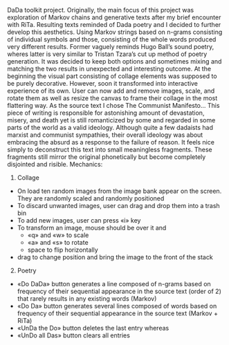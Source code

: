 DaDa toolkit project.
Originally, the main focus of this project was exploration of Markov chains and generative texts after my brief encounter with RiTa. Resulting texts reminded of Dada poetry and I decided to further develop this aesthetics. Using Markov strings based on n-grams consisting of individual symbols and those, consisting of the whole words produced very different results. Former vaguely reminds Hugo Ball’s sound poetry, wheres latter is very similar to Tristan Tzara’s cut up method of poetry generation. It was decided to keep both options and sometimes mixing and matching the two results in unexpected and interesting outcome. 
At the beginning the visual part consisting of collage elements was supposed to be purely decorative. However, soon it transformed into interactive experience of its own. User can now add and remove images, scale, and rotate them as well as resize the canvas to frame their collage in the most flattering way. 
As the source text I chose The Communist Manifesto… This piece of writing is responsible for astonishing amount of devastation, misery, and death yet is still romanticized by some and regarded in some parts of the world as a valid ideology. Although quite a few dadaists had marxist and communist sympathies, their overall ideology was about embracing the absurd as a response to the failure of reason. It feels nice simply to deconstruct this text into small meaningless fragments. These fragments still mirror the original phonetically but become completely disjointed and risible. 
Mechanics:
1. Collage
- On load ten random images from the image bank appear on the screen. They are randomly scaled and randomly positioned
- To discard unwanted images, user can drag and drop them into a trash bin
- To add new images, user can press «i» key
- To transform an image, mouse should be over it and
  - «q» and «w» to scale 
  - «a» and «s» to rotate
  - space to flip horizontally
- drag to change position and bring the image to the front of the stack

2. Poetry
- «Do DaDa» button generates a line composed of n-grams based on frequency of their sequential appearance in the source text (order of 2) that rarely results in any existing words (Markov)
- «Do Da» button generates several lines composed of words based on frequency of their sequential appearance in the source text (Markov + RiTa)
- «UnDa the Do» button deletes the last entry whereas
- «UnDo all Das» button clears all entries
